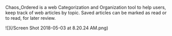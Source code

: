 
Chaos_Ordered is a web Categorization and Organization tool to help users, keep track of web articles by topic. Saved articles can be marked as read or to read, for later review.

![](/Screen Shot 2018-05-03 at 8.20.24 AM.png)
